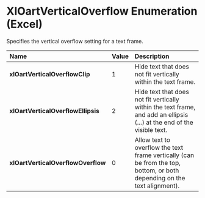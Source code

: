 
# XlOartVerticalOverflow Enumeration (Excel)

Specifies the vertical overflow setting for a text frame.



|**Name**|**Value**|**Description**|
|:-----|:-----|:-----|
|**xlOartVerticalOverflowClip**|1|Hide text that does not fit vertically within the text frame.|
|**xlOartVerticalOverflowEllipsis**|2|Hide text that does not fit vertically within the text frame, and add an ellipsis (...) at the end of the visible text.|
|**xlOartVerticalOverflowOverflow**|0|Allow text to overflow the text frame vertically (can be from the top, bottom, or both depending on the text alignment).|
